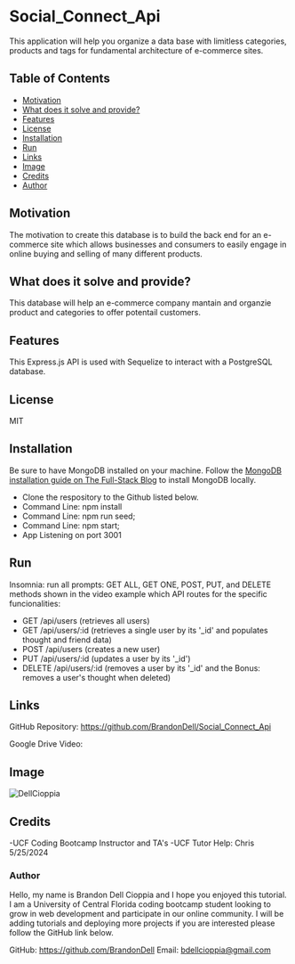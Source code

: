 # Social_Connect_Api

This application will help you organize a data base with limitless categories, products and tags for fundamental architecture of e-commerce sites.

## Table of Contents

- [Motivation](#motivation)
- [What does it solve and provide?](#what-does-it-solve-and-provide)
- [Features](#features)
- [License](#License)
- [Installation](#installation)
- [Run](#run)
- [Links](#links)
- [Image](#image)
- [Credits](#credits)
- [Author](#author)

 
## Motivation
The motivation to create this database is to build the back end for an e-commerce site which allows businesses and consumers to easily engage in online buying and selling of many different products.

## What does it solve and provide?
This database will help an e-commerce company mantain and organzie product and categories to offer potentail customers. 

## Features
This Express.js API is used with Sequelize to interact with a PostgreSQL database.

## License
MIT

## Installation 
Be sure to have MongoDB installed on your machine. Follow the [MongoDB installation guide on The Full-Stack Blog](https://coding-boot-camp.github.io/full-stack/mongodb/how-to-install-mongodb) to install MongoDB locally.

* Clone the respository to the Github listed below. 
* Command Line: npm install
* Command Line: npm run seed;
* Command Line: npm start;
* App Listening on port 3001

## Run  
Insomnia: run all prompts: GET ALL, GET ONE, POST, PUT, and DELETE methods shown in the video example which API routes for the specific funcionalities:
* GET /api/users (retrieves all users)
* GET /api/users/:id (retrieves a single user by its '_id' and populates thought and friend data)
* POST /api/users (creates a new user)
* PUT /api/users/:id (updates a user by its '_id')
* DELETE /api/users/:id (removes a user by its '_id' and the Bonus: removes a user's thought when deleted)




## Links

GitHub Repository: https://github.com/BrandonDell/Social_Connect_Api

Google Drive Video:

## Image
![DellCioppia](./)

## Credits
-UCF Coding Bootcamp Instructor and TA's
-UCF Tutor Help: Chris 5/25/2024

### Author

Hello, my name is Brandon Dell Cioppia and I hope you enjoyed this tutorial. I am a University of Central Florida coding bootcamp student looking to grow in web development and participate in our online community. I will be adding tutorials and deploying more projects if you are interested please follow the GitHub link below. 

GitHub: https://github.com/BrandonDell
Email: bdellcioppia@gmail.com